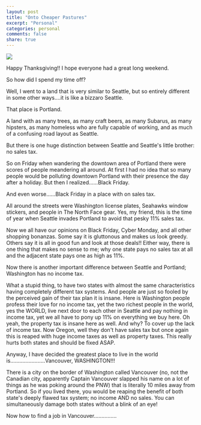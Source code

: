 ```yaml
---
layout: post
title: "Onto Cheaper Pastures"
excerpt: "Personal"
categories: personal
comments: false
share: true
---
```



![](http://static.panoramio.com/photos/large/32668819.jpg)



Happy Thanksgiving!! I hope everyone had a great long weekend.


So how did I spend my time off?

Well, I went to a land that is very similar to Seattle, but so entirely different in some other ways....it is like a bizzaro Seattle.


That place is Portland.


A land with as many trees, as many craft beers, as many Subarus, as many hipsters, as many homeless who are fully capable of working, and as much of a confusing road layout as Seattle. 

But there is one huge distinction between Seattle and Seattle's little brother: no sales tax.


So on Friday when wandering the downtown area of Portland there were scores of people meandering all around. At first I had no idea that so many people would be polluting downtown Portland with their presence the day after a holiday. But then I realized......Black Friday.


And even worse......Black Friday in a place with on sales tax.


All around the streets were Washington license plates, Seahawks window stickers, and people in The North Face gear. Yes, my friend, this is the time of year when Seattle invades Portland to avoid that pesky 11% sales tax.


Now we all have our opinions on Black Friday, Cyber Monday, and all other shopping bonanzas. Some say it is gluttonous and makes us look greedy. Others say it is all in good fun and look at those deals!! Either way, there is one thing that makes no sense to me; why one state pays no sales tax at all and the adjacent state pays one as high as 11%.


Now there is another important difference between Seattle and Portland; Washington has no income tax.  


What a stupid thing, to have two states with almost the same characteristics having completely different tax systems. And people are just so fooled by the perceived gain of their tax plan it is insane. Here is Washington people profess their love for no income tax, yet the two richest people in the world, yes the WORLD, live next door to each other in Seattle and pay nothing in income tax, yet we all have to pony up 11% on everything we buy here. Oh yeah, the property tax is insane here as well. And why? To cover up the lack of income tax. Now Oregon, well they don't have sales tax but once again this is reaped with huge income taxes as well as property taxes. This really hurts both states and should be fixed ASAP.



Anyway, I have decided the greatest place to live in the world is.......................Vancouver, WASHINGTON!!!


There is a city on the border of Washington called Vancouver (no, not the Canadian city, apparently Captain Vancouver slapped his name on a lot of things as he was poking around the PNW) that is literally 10 miles away from Portland. So if you lived there, you would be reaping the benefit of both state's deeply flawed tax system; no income AND no sales. You can simultaneously damage both states without a blink of an eye!


Now how to find a job in Vancouver...............


















